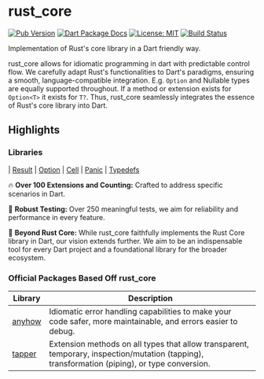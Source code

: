 # rust_core

[![Pub Version](https://img.shields.io/pub/v/rust_core.svg)](https://pub.dev/packages/rust_core)
[![Dart Package Docs](https://img.shields.io/badge/documentation-pub.dev-blue.svg)](https://pub.dev/documentation/rust_core/latest/)
[![License: MIT](https://img.shields.io/badge/license-MIT-purple.svg)](https://opensource.org/licenses/MIT)
[![Build Status](https://github.com/mcmah309/rust_core/actions/workflows/dart.yml/badge.svg)](https://github.com/mcmah309/rust_core/actions)

Implementation of Rust's core library in a Dart friendly way.

rust_core allows for idiomatic programming in dart with predictable control flow. We carefully adapt Rust's 
functionalities to Dart's paradigms, ensuring a smooth, 
language-compatible integration. E.g. `Option` and Nullable types are equally supported throughout. If a method or 
extension exists for `Option<T>` it exists for `T?`. Thus, rust_core seamlessly integrates the essence of Rust's 
core library into Dart.

## Highlights
### Libraries

| [Result] | [Option] | [Cell] | [Panic] | [Typedefs]

🔥 **Over 100 Extensions and Counting:** Crafted to address specific scenarios in Dart.
 
🧪 **Robust Testing:** Over 250 meaningful tests, we aim for reliability and performance in every feature.

🚀 **Beyond Rust Core:** While rust_core faithfully implements the Rust Core library in Dart, our vision extends further.
We aim to be an indispensable tool for every Dart project and a foundational library for the broader ecosystem.

### Official Packages Based Off rust_core
| Library | Description |
| ------- | ----------- |
| [anyhow] | Idiomatic error handling capabilities to make your code safer, more maintainable, and errors easier to debug. |
| [tapper] | Extension methods on all types that allow transparent, temporary, inspection/mutation (tapping), transformation (piping), or type conversion. |


[Cell]: https://github.com/mcmah309/rust_core/tree/master/lib/src/cell
[Option]: https://github.com/mcmah309/rust_core/tree/master/lib/src/option
[Panic]: https://github.com/mcmah309/rust_core/tree/master/lib/src/panic
[Result]: https://github.com/mcmah309/rust_core/tree/master/lib/src/result
[Typedefs]: https://github.com/mcmah309/rust_core/tree/master/lib/src/typedefs


[anyhow]: https://pub.dev/packages/anyhow
[tapper]: https://pub.dev/packages/anyhow